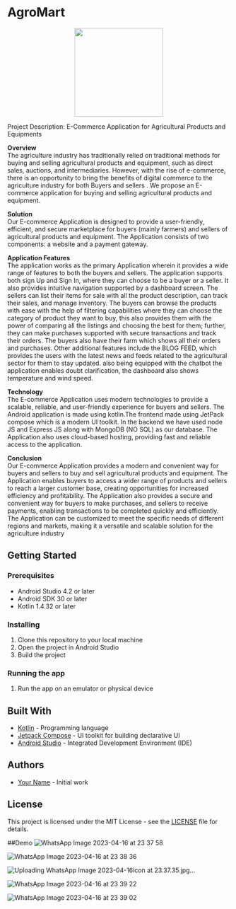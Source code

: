 # AgroMart

<p align="center">
    <img width="200" src="https://user-images.githubusercontent.com/77457296/232320083-ce751a66-01a6-4166-8248-ba73d44fa62f.png">
</p>

Project Description: E-Commerce Application for Agricultural Products and Equipments 

**Overview** \
The agriculture industry has traditionally relied on traditional methods for buying and selling agricultural products and equipment, such as direct sales, auctions, and intermediaries. However, with the rise of e-commerce, there is an opportunity to bring the benefits of digital commerce to the agriculture industry for both Buyers and sellers . We propose an E-commerce application for buying and selling agricultural products and equipment.

**Solution** \
Our E-commerce Application is designed to provide a user-friendly, efficient, and secure marketplace for buyers (mainly farmers) and sellers of agricultural products and equipment. The Application consists of two components: a website and a payment gateway.

**Application Features** \
The application works as the primary Application wherein it provides a wide range of features to both the buyers and sellers.
The application supports both sign Up and Sign In, where they can choose to be a buyer or a seller. It also provides intuitive navigation supported by a dashboard screen.
The sellers can list their items for sale with all the product description, can track their sales, and manage inventory.
The buyers can browse the products with ease with the help of filtering capabilities where they can choose the category of product they want to buy, this also provides them with the power of comparing all the listings and choosing the best for them; further, they can make purchases supported with secure transactions and track their orders. The buyers also have their farm which shows all their orders and purchases.
Other additional features include the BLOG FEED, which provides the users with the latest news and feeds related to the agricultural sector for them to stay updated. also being equipped with the chatbot the application enables doubt clarification, the dashboard also shows temperature and wind speed.


**Technology**\
The E-commerce Application uses modern technologies to provide a scalable, reliable, and user-friendly experience for buyers and sellers. The Android application is made using kotlin.The frontend made using JetPack compose which is a modern UI toolkit. In the backend we have used node JS and Express JS along with MongoDB (NO SQL) as our database. The Application also uses cloud-based hosting, providing fast and reliable access to the application.

**Conclusion** \
Our E-commerce Application provides a modern and convenient way for buyers and sellers to buy and sell agricultural products and equipment. The Application enables buyers to access a wider range of products and sellers to reach a larger customer base, creating opportunities for increased efficiency and profitability. The Application also provides a secure and convenient way for buyers to make purchases, and sellers to receive payments, enabling transactions to be completed quickly and efficiently. The Application can be customized to meet the specific needs of different regions and markets, making it a versatile and scalable solution for the agriculture industry 

## Getting Started

### Prerequisites

- Android Studio 4.2 or later
- Android SDK 30 or later
- Kotlin 1.4.32 or later

### Installing

1. Clone this repository to your local machine
2. Open the project in Android Studio
3. Build the project

### Running the app

1. Run the app on an emulator or physical device

## Built With

- [Kotlin](https://kotlinlang.org/) - Programming language
- [Jetpack Compose](https://developer.android.com/jetpack/compose) - UI toolkit for building declarative UI
- [Android Studio](https://developer.android.com/studio) - Integrated Development Environment (IDE)

## Authors

- [Your Name](https://github.com/yourusername) - Initial work

## License

This project is licensed under the MIT License - see the [LICENSE](LICENSE) file for details.

##Demo
![WhatsApp Image 2023-04-16 at 23 37 58](https://user-images.githubusercontent.com/96692056/232332945-c165ce30-0d43-47ee-be57-928115cdebda.jpg)

![WhatsApp Image 2023-04-16 at 23 38 36](https://user-images.githubusercontent.com/96692056/232332982-78662573-08c7-418b-bf42-5565b24ed596.jpg)

![Uploading WhatsApp Image 2023-04-16![icon](https://user-images.githubusercontent.com/96692056/232333039-84055e5f-0975-4ee4-8b39-92130c0740fc.jpg)
 at 23.37.35.jpg…]()

![WhatsApp Image 2023-04-16 at 23 39 22](https://user-images.githubusercontent.com/96692056/232333046-03699bb3-ab66-49cf-877b-ca58377c87f2.jpg)

![WhatsApp Image 2023-04-16 at 23 39 02](https://user-images.githubusercontent.com/96692056/232333050-e70b09fd-c416-400d-9c75-79e32a04798b.jpg)





